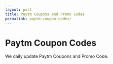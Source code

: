 ```yaml
---
layout: post
title: Paytm Coupons and Promo Codes
permalink: paytm-coupon-codes/
---
```


<div class="jumbotron">
  <h1>Paytm Coupon Codes</h1>
  <p>We daily update Paytm Coupons and Promo Code.</p>
</div>
